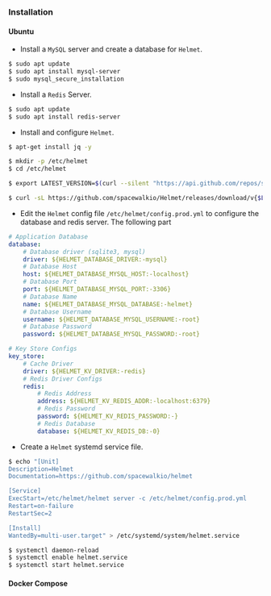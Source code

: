 ### Installation

#### Ubuntu

- Install a `MySQL` server and create a database for `Helmet`.

```zsh
$ sudo apt update
$ sudo apt install mysql-server
$ sudo mysql_secure_installation
```

- Install a `Redis` Server.

```zsh
$ sudo apt update
$ sudo apt install redis-server
```

- Install and configure `Helmet`.

```zsh
$ apt-get install jq -y

$ mkdir -p /etc/helmet
$ cd /etc/helmet

$ export LATEST_VERSION=$(curl --silent "https://api.github.com/repos/spacewalkio/Helmet/releases/latest" | jq '.tag_name' | sed -E 's/.*"([^"]+)".*/\1/' | tr -d v)

$ curl -sL https://github.com/spacewalkio/Helmet/releases/download/v{$LATEST_VERSION}/helmet_{$LATEST_VERSION}_Linux_x86_64.tar.gz | tar xz
```

- Edit the `Helmet` config file `/etc/helmet/config.prod.yml` to configure the database and redis server. The following part

```yaml
# Application Database
database:
    # Database driver (sqlite3, mysql)
    driver: ${HELMET_DATABASE_DRIVER:-mysql}
    # Database Host
    host: ${HELMET_DATABASE_MYSQL_HOST:-localhost}
    # Database Port
    port: ${HELMET_DATABASE_MYSQL_PORT:-3306}
    # Database Name
    name: ${HELMET_DATABASE_MYSQL_DATABASE:-helmet}
    # Database Username
    username: ${HELMET_DATABASE_MYSQL_USERNAME:-root}
    # Database Password
    password: ${HELMET_DATABASE_MYSQL_PASSWORD:-root}

# Key Store Configs
key_store:
    # Cache Driver
    driver: ${HELMET_KV_DRIVER:-redis}
    # Redis Driver Configs
    redis:
        # Redis Address
        address: ${HELMET_KV_REDIS_ADDR:-localhost:6379}
        # Redis Password
        password: ${HELMET_KV_REDIS_PASSWORD:-}
        # Redis Database
        database: ${HELMET_KV_REDIS_DB:-0}
```

- Create a `Helmet` systemd service file.

```zsh
$ echo "[Unit]
Description=Helmet
Documentation=https://github.com/spacewalkio/helmet

[Service]
ExecStart=/etc/helmet/helmet server -c /etc/helmet/config.prod.yml
Restart=on-failure
RestartSec=2

[Install]
WantedBy=multi-user.target" > /etc/systemd/system/helmet.service

$ systemctl daemon-reload
$ systemctl enable helmet.service
$ systemctl start helmet.service
```


#### Docker Compose
